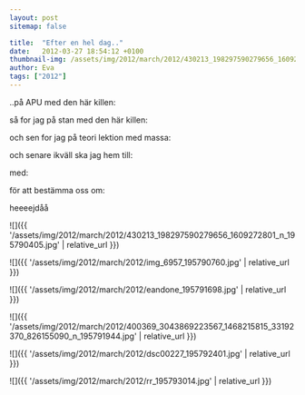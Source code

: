 ```yaml
---
layout: post
sitemap: false

title:  "Efter en hel dag.."
date:   2012-03-27 18:54:12 +0100
thumbnail-img: /assets/img/2012/march/2012/430213_198297590279656_1609272801_n_195790405.jpg
author: Eva
tags: ["2012"]
---
```


..på APU med den här killen:

så for jag på stan med den här killen:

och sen for jag på teori lektion med massa:

och senare ikväll ska jag hem till:

med:

för att bestämma oss om:

heeeejdåå

![]({{ '/assets/img/2012/march/2012/430213_198297590279656_1609272801_n_195790405.jpg'  | relative_url }})

![]({{ '/assets/img/2012/march/2012/img_6957_195790760.jpg'  | relative_url }})

![]({{ '/assets/img/2012/march/2012/eandone_195791698.jpg'  | relative_url }})

![]({{ '/assets/img/2012/march/2012/400369_3043869223567_1468215815_33192370_826155090_n_195791944.jpg'  | relative_url }})

![]({{ '/assets/img/2012/march/2012/dsc00227_195792401.jpg'  | relative_url }})

![]({{ '/assets/img/2012/march/2012/rr_195793014.jpg'  | relative_url }})


